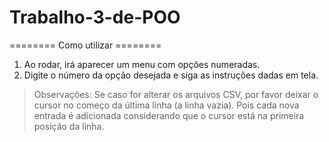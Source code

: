 # Trabalho-3-de-POO

======== Como utilizar ======== 

1) Ao rodar, irá aparecer um menu com opções numeradas.
2) Digite o número da opção desejada e siga as instruções dadas em tela.

> Observações:
	Se caso for alterar os arquivos CSV, por favor deixar o cursor no começo da  última linha (a linha vazia). Pois cada nova entrada é adicionada considerando que o cursor está na primeira posição da linha.

